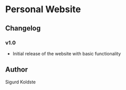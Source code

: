 # Personal Website

## Changelog

### v1.0
- Initial release of the website with basic functionality

## Author
Sigurd Koldste
